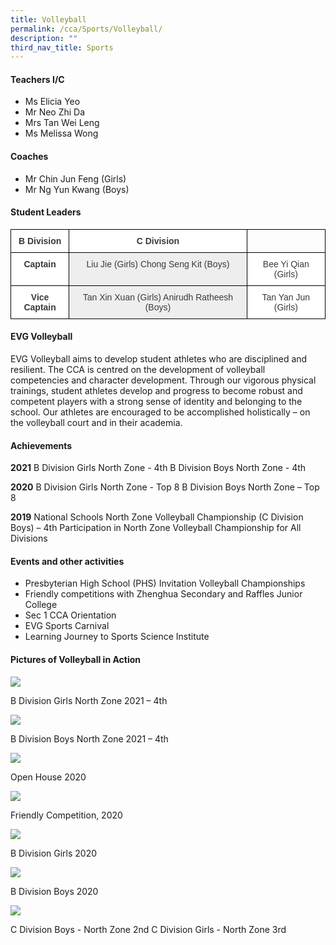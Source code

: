 ```yaml
---
title: Volleyball
permalink: /cca/Sports/Volleyball/
description: ""
third_nav_title: Sports
---
```

#### **Teachers I/C**

*   Ms Elicia Yeo
*   Mr Neo Zhi Da
*   Mrs Tan Wei Leng
*   Ms Melissa Wong

#### **Coaches**

*   Mr Chin Jun Feng (Girls)
*   Mr Ng Yun Kwang (Boys)

#### **Student Leaders**

<style type="text/css">
.tg  {border-collapse:collapse;border-spacing:0;}
.tg td{border-color:black;border-style:solid;border-width:1px;font-family:Arial, sans-serif;font-size:14px;
  overflow:hidden;padding:10px 5px;word-break:normal;}
.tg th{border-color:black;border-style:solid;border-width:1px;font-family:Arial, sans-serif;font-size:14px;
  font-weight:normal;overflow:hidden;padding:10px 5px;word-break:normal;}
.tg .tg-sm4r{background-color:#FFF;color:#3A3A3A;font-weight:bold;text-align:center;vertical-align:top}
.tg .tg-nzmi{background-color:#FFF;color:#3A3A3A;text-align:center;vertical-align:top}
.tg .tg-md3v{background-color:#EEE;color:#3A3A3A;text-align:center;vertical-align:top}
.tg .tg-0lax{text-align:left;vertical-align:top}
</style>
<table class="tg">
<thead>
  <tr>
    <th class="tg-sm4r"><span style="font-weight:inherit;font-style:inherit">B Division</span></th>
    <th class="tg-sm4r"><span style="font-weight:inherit;font-style:inherit">C Division</span></th>
    <th class="tg-0lax"></th>
  </tr>
</thead>
<tbody>
  <tr>
    <td class="tg-sm4r"><span style="font-weight:inherit;font-style:inherit">Captain</span></td>
    <td class="tg-md3v"><span style="font-weight:inherit;font-style:inherit">Liu Jie (Girls)</span><span style="font-weight:inherit;font-style:inherit;background-color:#EEE"> </span><span style="font-weight:inherit;font-style:inherit">Chong Seng Kit (Boys)</span></td>
    <td class="tg-nzmi"><span style="font-weight:inherit;font-style:inherit">Bee Yi Qian (Girls)</span></td>
  </tr>
  <tr>
    <td class="tg-sm4r"><span style="font-weight:inherit;font-style:inherit">Vice Captain</span></td>
    <td class="tg-md3v"><span style="font-weight:inherit;font-style:inherit">Tan Xin Xuan (Girls)</span><span style="font-weight:inherit;font-style:inherit;background-color:#EEE"> </span><span style="font-weight:inherit;font-style:inherit">Anirudh Ratheesh (Boys)</span></td>
    <td class="tg-nzmi"><span style="font-weight:inherit;font-style:inherit">Tan Yan Jun (Girls)</span></td>
  </tr>
</tbody>
</table>

#### **EVG Volleyball** 

EVG Volleyball aims to develop student athletes who are disciplined and resilient. The CCA is centred on the development of volleyball competencies and character development. Through our vigorous physical trainings, student athletes develop and progress to become robust and competent players with a strong sense of identity and belonging to the school. Our athletes are encouraged to be accomplished holistically – on the volleyball court and in their academia. 

#### **Achievements**

**2021**
B Division Girls North Zone - 4th
B Division Boys North Zone - 4th

**2020**
B Division Girls North Zone - Top 8
B Division Boys North Zone – Top 8 

**2019**
National Schools North Zone Volleyball Championship (C Division Boys) – 4th
Participation in North Zone Volleyball Championship for All Divisions

#### **Events and other activities**

*   Presbyterian High School (PHS) Invitation Volleyball Championships
*   Friendly competitions with Zhenghua Secondary and Raffles Junior College
*   Sec 1 CCA Orientation
*   EVG Sports Carnival
*   Learning Journey to Sports Science Institute

#### Pictures of Volleyball in Action

![](/images/Our%20Curriculum/CCA/Sports/Volleyball/V1.jpg)

B Division Girls North Zone 2021 – 4th

![](/images/Our%20Curriculum/CCA/Sports/Volleyball/V2.jpeg)

B Division Boys North Zone 2021 – 4th

![](/images/Our%20Curriculum/CCA/Sports/Volleyball/V3.jpg)


Open House 2020

![](/images/Our%20Curriculum/CCA/Sports/Volleyball/V4.jpg)


Friendly Competition, 2020

![](/images/Our%20Curriculum/CCA/Sports/Volleyball/V5.jpg)


B Division Girls 2020

![](/images/Our%20Curriculum/CCA/Sports/Volleyball/V6.jpg)


B Division Boys 2020

![](/images/Our%20Curriculum/CCA/Sports/Volleyball/V7.jpg)

C Division Boys - North Zone 2nd 
C Division Girls - North Zone 3rd
